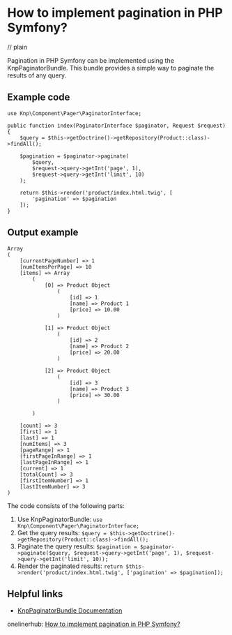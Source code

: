 # How to implement pagination in PHP Symfony?
// plain

Pagination in PHP Symfony can be implemented using the KnpPaginatorBundle. This bundle provides a simple way to paginate the results of any query.

## Example code

```
use Knp\Component\Pager\PaginatorInterface;

public function index(PaginatorInterface $paginator, Request $request)
{
    $query = $this->getDoctrine()->getRepository(Product::class)->findAll();

    $pagination = $paginator->paginate(
        $query,
        $request->query->getInt('page', 1),
        $request->query->getInt('limit', 10)
    );

    return $this->render('product/index.html.twig', [
        'pagination' => $pagination
    ]);
}
```

## Output example

```
Array
(
    [currentPageNumber] => 1
    [numItemsPerPage] => 10
    [items] => Array
        (
            [0] => Product Object
                (
                    [id] => 1
                    [name] => Product 1
                    [price] => 10.00
                )

            [1] => Product Object
                (
                    [id] => 2
                    [name] => Product 2
                    [price] => 20.00
                )

            [2] => Product Object
                (
                    [id] => 3
                    [name] => Product 3
                    [price] => 30.00
                )

        )

    [count] => 3
    [first] => 1
    [last] => 1
    [numItems] => 3
    [pageRange] => 1
    [firstPageInRange] => 1
    [lastPageInRange] => 1
    [current] => 1
    [totalCount] => 3
    [firstItemNumber] => 1
    [lastItemNumber] => 3
)
```

The code consists of the following parts:

1. Use KnpPaginatorBundle: `use Knp\Component\Pager\PaginatorInterface;`
2. Get the query results: `$query = $this->getDoctrine()->getRepository(Product::class)->findAll();`
3. Paginate the query results: `$pagination = $paginator->paginate($query, $request->query->getInt('page', 1), $request->query->getInt('limit', 10));`
4. Render the paginated results: `return $this->render('product/index.html.twig', ['pagination' => $pagination]);`

## Helpful links

- [KnpPaginatorBundle Documentation](https://github.com/KnpLabs/KnpPaginatorBundle)

onelinerhub: [How to implement pagination in PHP Symfony?](https://onelinerhub.com/php-symfony/how-to-implement-pagination-in-php-symfony)